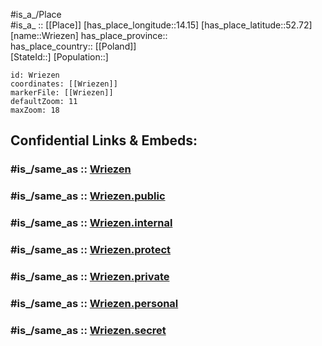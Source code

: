 ﻿---
confidential: public
isDeleted: false
location:
- 52.72
- 14.15
mapmarker: city
mapzoom:
- 7
- 12
SpocWebEntityId: 35711
tags:
- geo/City
type: City
---

#is_a_/Place  
#is_a_ :: [[Place]] 
[has_place_longitude::14.15] 
[has_place_latitude::52.72] 
[name::Wriezen] 
has_place_province::  
has_place_country:: [[Poland]]  
[StateId::] 
[Population::] 



```leaflet
id: Wriezen
coordinates: [[Wriezen]] 
markerFile: [[Wriezen]] 
defaultZoom: 11 
maxZoom: 18
```


## Confidential Links & Embeds: 

### #is_/same_as :: [Wriezen](/_Standards/Earth/Continent/Europe/Europe~Central/Germany/Germany~East/Brandenburg/counties~Brandenburg/Märkisch-Oderland/cities~Oderland/Wriezen.md) 

### #is_/same_as :: [Wriezen.public](/_public/Earth/Continent/Europe/Europe~Central/Germany/Germany~East/Brandenburg/counties~Brandenburg/Märkisch-Oderland/cities~Oderland/Wriezen.public.md) 

### #is_/same_as :: [Wriezen.internal](/_internal/Earth/Continent/Europe/Europe~Central/Germany/Germany~East/Brandenburg/counties~Brandenburg/Märkisch-Oderland/cities~Oderland/Wriezen.internal.md) 

### #is_/same_as :: [Wriezen.protect](/_protect/Earth/Continent/Europe/Europe~Central/Germany/Germany~East/Brandenburg/counties~Brandenburg/Märkisch-Oderland/cities~Oderland/Wriezen.protect.md) 

### #is_/same_as :: [Wriezen.private](/_private/Earth/Continent/Europe/Europe~Central/Germany/Germany~East/Brandenburg/counties~Brandenburg/Märkisch-Oderland/cities~Oderland/Wriezen.private.md) 

### #is_/same_as :: [Wriezen.personal](/_personal/Earth/Continent/Europe/Europe~Central/Germany/Germany~East/Brandenburg/counties~Brandenburg/Märkisch-Oderland/cities~Oderland/Wriezen.personal.md) 

### #is_/same_as :: [Wriezen.secret](/_secret/Earth/Continent/Europe/Europe~Central/Germany/Germany~East/Brandenburg/counties~Brandenburg/Märkisch-Oderland/cities~Oderland/Wriezen.secret.md)

